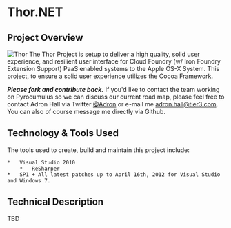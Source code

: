Thor.NET
===
Project Overview
---
![Thor](http://adronhall.smugmug.com/Software/Software-Development/Pyrocumulus/i-NqSGc4m/0/S/Marvel-vs-Capcom-3-MVC3-S.jpg "Thor")
The Thor Project is setup to deliver a high quality, solid user experience, and resilient user interface for Cloud Foundry (w/ Iron Foundry Extension Support) PaaS enabled systems to the Apple OS-X System. This project, to ensure a solid user experience utilizes the Cocoa Framework.

_**Please fork and contribute back.**_ If you'd like to contact the team working on Pyrocumulus so we can discuss our current road map, please feel free to contact Adron Hall via Twitter [@Adron](https://twitter.com/#!/adron) or e-mail me <adron.hall@tier3.com>. You can also of course message me directly via Github.

Technology & Tools Used
---
The tools used to create, build and maintain this project include:
  
	*	Visual Studio 2010
		*	ReSharper
	*	SP1 + All latest patches up to April 16th, 2012 for Visual Studio and Windows 7.

Technical Description
---
TBD
